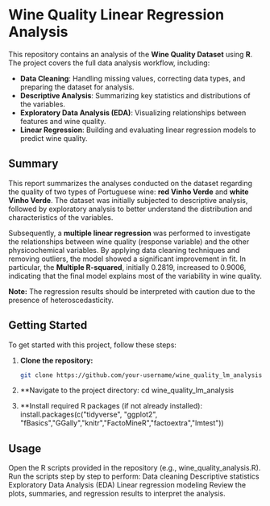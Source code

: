 # Wine Quality Linear Regression Analysis

This repository contains an analysis of the **Wine Quality Dataset** using **R**. The project covers the full data analysis workflow, including:

- **Data Cleaning**: Handling missing values, correcting data types, and preparing the dataset for analysis.  
- **Descriptive Analysis**: Summarizing key statistics and distributions of the variables.  
- **Exploratory Data Analysis (EDA)**: Visualizing relationships between features and wine quality.  
- **Linear Regression**: Building and evaluating linear regression models to predict wine quality.

## Summary

This report summarizes the analyses conducted on the dataset regarding the quality of two types of Portuguese wine: **red Vinho Verde** and **white Vinho Verde**. The dataset was initially subjected to descriptive analysis, followed by exploratory analysis to better understand the distribution and characteristics of the variables.

Subsequently, a **multiple linear regression** was performed to investigate the relationships between wine quality (response variable) and the other physicochemical variables. By applying data cleaning techniques and removing outliers, the model showed a significant improvement in fit. In particular, the **Multiple R-squared**, initially 0.2819, increased to 0.9006, indicating that the final model explains most of the variability in wine quality.  

**Note:** The regression results should be interpreted with caution due to the presence of heteroscedasticity.

## Getting Started

To get started with this project, follow these steps:

1. **Clone the repository:**
   ```bash
   git clone https://github.com/your-username/wine_quality_lm_analysis.git
   
2. **Navigate to the project directory:
   cd wine_quality_lm_analysis

3. **Install required R packages (if not already installed):
   install.packages(c("tidyverse", "ggplot2", "fBasics","GGally","knitr","FactoMineR","factoextra","lmtest"))

## Usage

Open the R scripts provided in the repository (e.g., wine_quality_analysis.R).
Run the scripts step by step to perform:
Data cleaning
Descriptive statistics
Exploratory Data Analysis (EDA)
Linear regression modeling
Review the plots, summaries, and regression results to interpret the analysis.
